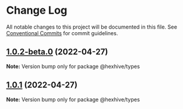 # Change Log

All notable changes to this project will be documented in this file.
See [Conventional Commits](https://conventionalcommits.org) for commit guidelines.

## [1.0.2-beta.0](https://github.com/TheTechCompany/sudbuster/compare/v1.0.1...v1.0.2-beta.0) (2022-04-27)

**Note:** Version bump only for package @hexhive/types





## [1.0.1](https://github.com/TheTechCompany/sudbuster/compare/v0.0.6-alpha.64...v1.0.1) (2022-04-27)

**Note:** Version bump only for package @hexhive/types
